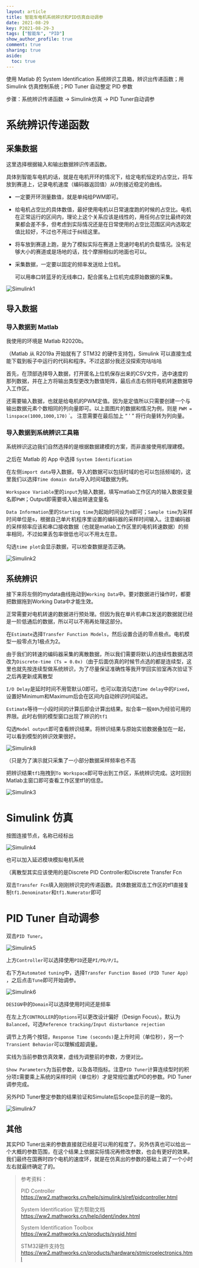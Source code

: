 ```yaml
---
layout: article
title: 智能车电机系统辨识和PID仿真自动调参
date: 2021-08-29
key: P2021-08-29-3
tags: ["智能车", "PID"]
show_author_profile: true
comment: true
sharing: true
aside:
  toc: true
---
```


使用 Matlab 的 System Identification 系统辨识工具箱，辨识出传递函数；用 Simulink 仿真控制系统；PID Tuner 自动整定 PID 参数

<!--more-->

步骤：系统辨识传递函数 -> Simulink仿真 -> PID Tuner自动调参

# 系统辨识传递函数

## 采集数据

这里选择根据输入和输出数据辨识传递函数。

具体到智能车电机的话，就是在电机开环的情况下，给定电机恒定的占空比，将车放到赛道上，记录电机速度（编码器返回值）从0到接近稳定的曲线。

- 一定要开环测量数值，就是单纯给PWM即可。

- 给电机占空比的具体数值，最好使用电机以日常速度跑的时候的占空比。电机在正常运行的区间内，理论上这个关系应该是线性的，用任何占空比最终的效果都会差不多，但考虑到实际情况还是在日常使用的占空比范围区间内选取定值比较好，不过也不用过于纠结这里。
- 将车放到赛道上跑，是为了模拟实际在赛道上竞速时电机的负载情况。没有足够大小的赛道或是场地的话，找个摩擦相似的地面也可以。

- 采集数据，一定要以固定的频率发送给上位机。

  可以用串口转蓝牙的无线串口，配合匿名上位机完成原始数据的采集。

![Simulink1](https://raw.githubusercontent.com/ittuann/ittuann.github.io/main/_posts/_img/2021-08-30-CarSimulate1.png)

## 导入数据

### 导入数据到 Matlab

我使用的环境是 Matlab R2020b。

（Matlab 从 R2019a 开始就有了 STM32 的硬件支持包，Simulink 可以直接生成能下载到板子中运行的代码和程序。不过这部分我还没探索完咕咕咕

首先，在顶部选择导入数据，打开匿名上位机保存出来的CSV文件，选中速度的那列数据，并在上方将输出类型更改为数值矩阵，最后点击右侧将电机转速数据导入工作区。

还需要输入数据，也就是给电机的PWM定值。因为是定值所以只需要创建一个与输出数据元素个数相同的列向量即可。以上面图片的数据和情况为例，则是 `PWM = linspace(1000,1000,170)` `。 注意需要在最后加上 “ ' ” 将行向量转为列向量。

### 导入数据到系统辨识工具箱

系统辨识这边我们自然选择的是根据数据建模的方案，而非直接使用机理建模。

之后在 Matlab 的 App 中选择 `System Identification`

在左侧`import data`导入数据，导入的数据可以包括时域的也可以包括频域的，这里我们以选择`Time domain data`导入时间域数据为例。

`Workspace Variable`里的`input`为输入数据，填写matlab工作区内的输入数据变量名即`PWM`；Output即需要填入输出转速变量名

`Data Information`里的`Starting time`为起始时间设为`0`即可；`Sample time`为采样时间单位是s，根据自己单片机程序里设置的编码器的采样时间输入。注意编码器的采样频率应该和串口接收数据（也就是matlab工作区里的电机转速数据）的频率相同，不过如果丢包率很低也可以不用太在意。

勾选`time plot`会显示数据，可以检查数据是否正确。

![Simulink2](https://raw.githubusercontent.com/ittuann/ittuann.github.io/main/_posts/_img/2021-08-30-CarSimulate2.png)

## 系统辨识

接下来将左侧的mydata曲线拖动到`Working Data`中。要对数据进行操作时，都要把数据拖到Working Data中才能生效。

正常需要对电机转速的数据进行预处理。但因为我在单片机串口发送的数据就已经是一阶低通后的数据，所以可以不用再处理这部分。

在`Estimate`选择`Transfer Function Models`，然后设置合适的零点极点。电机模型一般零点为1极点为2。

由于我们的转速的编码器采集的离散数据，所以我们需要将默认的连续性数据选项改为`Discrete-time (Ts = 0.0x)`（由于后面仿真的时候节点选的都是连续型，这里也就先按连续型做系统辨识，为了尽量保证准确性等我开学回实验室再次验证下之后再更新成离散型

`I/O Delay`是延时时间不用管默认0即可。也可以取消勾选`Time delay`中的`Fixed`，设置好Minimum和Maximum后会在区间内自动辨识时间延迟。

`Estimate`等待一小段时间的计算后即会计算出结果。拟合率一般`80%`为经验可用的界限。此时右侧的模型窗口出现了辨识的`tf1`

勾选`Model output`即可查看辨识结果。将辨识结果与原始实验数据叠加在一起，可以看到模型的辨识效果很好。

![Simulink8](https://raw.githubusercontent.com/ittuann/ittuann.github.io/main/_posts/_img/2021-08-30-CarSimulate8.png)

（只是为了演示就只采集了一小部分数据采样频率也不高

把辨识结果`tf1`拖拽到`To Workspace`即可导出到工作区，系统辨识完成。这时回到Matlab主窗口即可查看工作区里tf1的信息。

![Simulink3](https://raw.githubusercontent.com/ittuann/ittuann.github.io/main/_posts/_img/2021-08-30-CarSimulate3.png)

# Simulink 仿真

按图连接节点，名称已经标出

![Simulink4](https://raw.githubusercontent.com/ittuann/ittuann.github.io/main/_posts/_img/2021-08-30-CarSimulate4.png)

也可以加入延迟模块模拟电机系统

（离散型其实应该使用的是Discrete PID Controller和Discrete Transfer Fcn

双击`Transfer Fcn`填入刚刚辨识完的传递函数。具体数据双击工作区的tf1直接复制`tf1.Denominator`和`tf1.Numerator`即可

# PID Tuner 自动调参

双击`PID Tuner`。

![Simulink5](https://raw.githubusercontent.com/ittuann/ittuann.github.io/main/_posts/_img/2021-08-30-CarSimulate5.png)

上方`Controller`可以选择使用`PID`还是`PI/PD/P/I`。

右下方`Automated tuning`中，选择`Transfer Function Based (PID Tuner App)` ，之后点击`Tune`即可开始调参。

![Simulink6](https://raw.githubusercontent.com/ittuann/ittuann.github.io/main/_posts/_img/2021-08-30-CarSimulate6.png)

`DESIGN`中的`Domain`可以选择使用时间还是频率

在左上方`CONTROLLER`的`Options`可以更改设计偏好（Design Focus）。默认为`Balanced`，可选`Reference tracking/Input disturbance rejection`

调节上方两个按钮，`Response Time (seconds)`是上升时间（单位秒），另一个`Transient Behavior`可以理解成超调量。

实线为当前参数仿真效果，虚线为调整前的参数，方便对比。

`Show Parameters`为当前参数，以及各项指标。注意`PID Tuner`计算连续型时的积分项`I`需要乘上系统的采样时间（单位秒）才是常规位置式PID的参数。PID Tuner调参完成。

另外PID Tuner整定参数的结果验证和Simulate后Scope显示的是一致的。

![Simulink7](https://raw.githubusercontent.com/ittuann/ittuann.github.io/main/_posts/_img/2021-08-30-CarSimulate7.png)

## 其他

其实PID Tuner出来的参数直接就已经是可以用的程度了。另外仿真也可以给出一个大概的参数范围，在这个结果上依据实际情况再修改参数，也会有更好的效果。我们最终在国赛时四个电机的速度环，就是在仿真出的参数的基础上调了一个小时左右就最终确定了的。

> 参考资料：
>
> PID Controller https://ww2.mathworks.cn/help/simulink/slref/pidcontroller.html
>
> System Identification 官方帮助文档 https://ww2.mathworks.cn/help/ident/index.html
>
> System Identification Toolbox https://ww2.mathworks.cn/products/sysid.html
>
> STM32硬件支持包 https://ww2.mathworks.cn/products/hardware/stmicroelectronics.html
